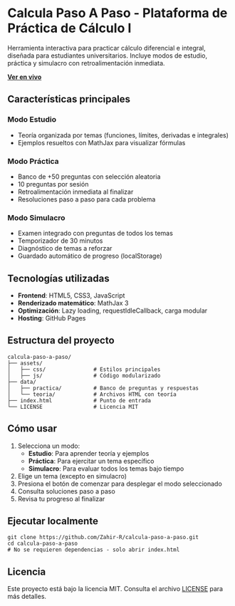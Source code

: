 # Calcula Paso A Paso - Plataforma de Práctica de Cálculo I

Herramienta interactiva para practicar cálculo diferencial e integral, diseñada para estudiantes universitarios. Incluye modos de estudio, práctica y simulacro con retroalimentación inmediata.

**[Ver en vivo](https://zahir-r.github.io/calcula-paso-a-paso/)**

## Características principales

### Modo Estudio
- Teoría organizada por temas (funciones, límites, derivadas e integrales)
- Ejemplos resueltos con MathJax para visualizar fórmulas

###  Modo Práctica
- Banco de +50 preguntas con selección aleatoria
- 10 preguntas por sesión
- Retroalimentación inmediata al finalizar
- Resoluciones paso a paso para cada problema

### Modo Simulacro
- Examen integrado con preguntas de todos los temas
- Temporizador de 30 minutos
- Diagnóstico de temas a reforzar
- Guardado automático de progreso (localStorage)

## Tecnologías utilizadas
- **Frontend**: HTML5, CSS3, JavaScript
- **Renderizado matemático**: MathJax 3
- **Optimización**: Lazy loading, requestIdleCallback, carga modular
- **Hosting**: GitHub Pages

## Estructura del proyecto
```
calcula-paso-a-paso/
├── assets/
│   ├── css/               # Estilos principales
│   ├── js/                # Código modularizado
├── data/
│   ├── practica/          # Banco de preguntas y respuestas
│   └── teoria/            # Archivos HTML con teoría
├── index.html             # Punto de entrada
└── LICENSE                # Licencia MIT
```

## Cómo usar
1. Selecciona un modo:
   - **Estudio**: Para aprender teoría y ejemplos
   - **Práctica**: Para ejercitar un tema específico
   - **Simulacro**: Para evaluar todos los temas bajo tiempo
2. Elige un tema (excepto en simulacro)
3. Presiona el botón de comenzar para desplegar el modo seleccionado
4. Consulta soluciones paso a paso
5. Revisa tu progreso al finalizar

## Ejecutar localmente
```
git clone https://github.com/Zahir-R/calcula-paso-a-paso.git
cd calcula-paso-a-paso
# No se requieren dependencias - solo abrir index.html
```

## Licencia
Este proyecto está bajo la licencia MIT. Consulta el archivo [LICENSE](LICENSE) para más detalles.
